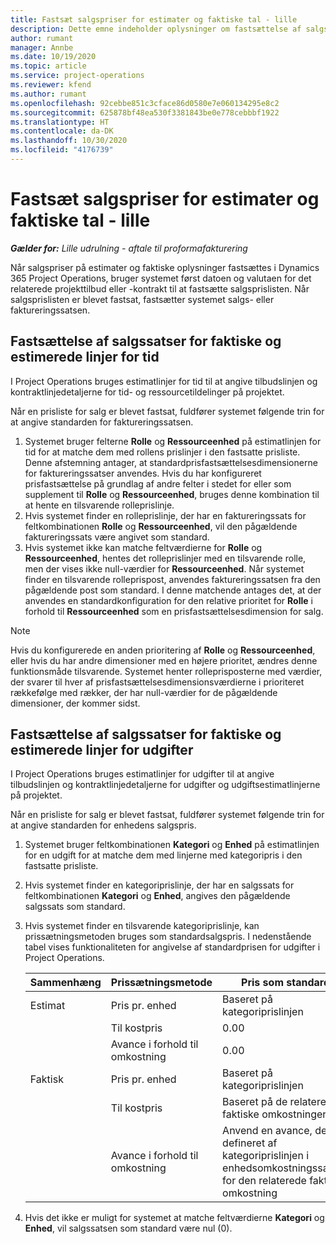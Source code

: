 ```yaml
---
title: Fastsæt salgspriser for estimater og faktiske tal - lille
description: Dette emne indeholder oplysninger om fastsættelse af salgspriser for estimater og faktiske oplysninger.
author: rumant
manager: Annbe
ms.date: 10/19/2020
ms.topic: article
ms.service: project-operations
ms.reviewer: kfend
ms.author: rumant
ms.openlocfilehash: 92cebbe851c3cface86d0580e7e060134295e8c2
ms.sourcegitcommit: 625878bf48ea530f3381843be0e778cebbbf1922
ms.translationtype: HT
ms.contentlocale: da-DK
ms.lasthandoff: 10/30/2020
ms.locfileid: "4176739"
---
```

# <a name="resolve-sales-prices-for-estimates-and-actuals---lite"></a>Fastsæt salgspriser for estimater og faktiske tal - lille

_**Gælder for:** Lille udrulning - aftale til proformafakturering_

Når salgspriser på estimater og faktiske oplysninger fastsættes i Dynamics 365 Project Operations, bruger systemet først datoen og valutaen for det relaterede projekttilbud eller -kontrakt til at fastsætte salgsprislisten. Når salgsprislisten er blevet fastsat, fastsætter systemet salgs- eller faktureringssatsen.

## <a name="resolve-sales-rates-on-actual-and-estimate-lines-for-time"></a>Fastsættelse af salgssatser for faktiske og estimerede linjer for tid

I Project Operations bruges estimatlinjer for tid til at angive tilbudslinjen og kontraktlinjedetaljerne for tid- og ressourcetildelinger på projektet.

Når en prisliste for salg er blevet fastsat, fuldfører systemet følgende trin for at angive standarden for faktureringssatsen.

1. Systemet bruger felterne **Rolle** og **Ressourceenhed** på estimatlinjen for tid for at matche dem med rollens prislinjer i den fastsatte prisliste. Denne afstemning antager, at standardprisfastsættelsesdimensionerne for faktureringssatser anvendes. Hvis du har konfigureret prisfastsættelse på grundlag af andre felter i stedet for eller som supplement til **Rolle** og **Ressourceenhed**, bruges denne kombination til at hente en tilsvarende rolleprislinje.
2. Hvis systemet finder en rolleprislinje, der har en faktureringssats for feltkombinationen **Rolle** og **Ressourceenhed**, vil den pågældende faktureringssats være angivet som standard.
3. Hvis systemet ikke kan matche feltværdierne for **Rolle** og **Ressourceenhed**, hentes det rolleprislinjer med en tilsvarende rolle, men der vises ikke null-værdier for **Ressourceenhed**. Når systemet finder en tilsvarende rolleprispost, anvendes faktureringssatsen fra den pågældende post som standard. I denne matchende antages det, at der anvendes en standardkonfiguration for den relative prioritet for **Rolle** i forhold til **Ressourceenhed** som en prisfastsættelsesdimension for salg.

> [!NOTE]
> Hvis du konfigurerede en anden prioritering af **Rolle** og **Ressourceenhed**, eller hvis du har andre dimensioner med en højere prioritet, ændres denne funktionsmåde tilsvarende. Systemet henter rolleprisposterne med værdier, der svarer til hver af prisfastsættelsesdimensionsværdierne i prioriteret rækkefølge med rækker, der har null-værdier for de pågældende dimensioner, der kommer sidst.

## <a name="resolve-sales-rates-on-actual-and-estimate-lines-for-expense"></a>Fastsættelse af salgssatser for faktiske og estimerede linjer for udgifter

I Project Operations bruges estimatlinjer for udgifter til at angive tilbudslinjen og kontraktlinjedetaljerne for udgifter og udgiftsestimatlinjerne på projektet.

Når en prisliste for salg er blevet fastsat, fuldfører systemet følgende trin for at angive standarden for enhedens salgspris.

1. Systemet bruger feltkombinationen **Kategori** og **Enhed** på estimatlinjen for en udgift for at matche dem med linjerne med kategoripris i den fastsatte prisliste.
2. Hvis systemet finder en kategoriprislinje, der har en salgssats for feltkombinationen **Kategori** og **Enhed**, angives den pågældende salgssats som standard.
3. Hvis systemet finder en tilsvarende kategoriprislinje, kan prissætningsmetoden bruges som standardsalgspris. I nedenstående tabel vises funktionaliteten for angivelse af standardprisen for udgifter i Project Operations.

    | Sammenhæng | Prissætningsmetode | Pris som standard |
    | --- | --- | --- |
    | Estimat | Pris pr. enhed | Baseret på kategoriprislinjen |
    | &nbsp; | Til kostpris | 0.00 |
    | &nbsp; | Avance i forhold til omkostning | 0.00 |
    | Faktisk | Pris pr. enhed | Baseret på kategoriprislinjen |
    | &nbsp; | Til kostpris | Baseret på de relaterede faktiske omkostninger |
    | &nbsp; | Avance i forhold til omkostning | Anvend en avance, der er defineret af kategoriprislinjen i enhedsomkostningssatsen for den relaterede faktiske omkostning |

4. Hvis det ikke er muligt for systemet at matche feltværdierne **Kategori** og **Enhed**, vil salgssatsen som standard være nul (0).

